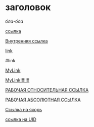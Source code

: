 # заголовок
*бла-бла*

[ссылка](C:\md.md)

[Внутренняя ссылка](#link)


[link](Заметка.md)

#link

[MyLink](./md)

[MyLink!!!!!!!](./md.md)


[РАБОЧАЯ ОТНОСИТЕЛЬНАЯ ССЫЛКА](./md.md#tables)

[РАБОЧАЯ АБСОЛЮТНАЯ ССЫЛКА](file:///C:/Obsidian_repo/md.md)



[Ссылка на якорь](md.md#anchortext)

[ссылка на UID](xref:md.md#UID)